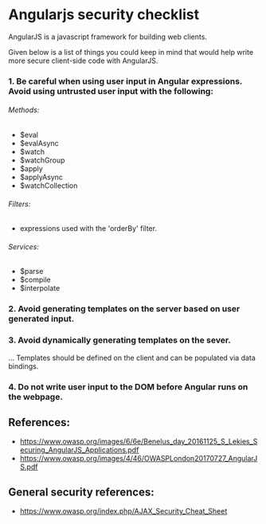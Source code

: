 # Angularjs security checklist

AngularJS is a javascript framework for building web clients.

Given below is a list of things you could keep in mind that would help write more secure client-side code with AngularJS.

### 1. Be careful when using user input in  Angular expressions. Avoid using untrusted user input with the following:

###### Methods:
- $eval
- $evalAsync
- $watch
- $watchGroup
- $apply
- $applyAsync
- $watchCollection

###### Filters:
- expressions used with the 'orderBy' filter.

###### Services:
- $parse
- $compile
- $interpolate


### 2. Avoid generating templates on the server based on user generated input.
### 3. Avoid dynamically generating templates on the sever. 
... Templates should be defined on the client and can be populated via data bindings.
### 4. Do not write user input to the DOM before Angular runs on the webpage.



References:
--------------
- https://www.owasp.org/images/6/6e/Benelus_day_20161125_S_Lekies_Securing_AngularJS_Applications.pdf
- https://www.owasp.org/images/4/46/OWASPLondon20170727_AngularJS.pdf

General security references:
-------------------------------
- https://www.owasp.org/index.php/AJAX_Security_Cheat_Sheet
